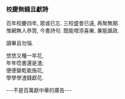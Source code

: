 ### 校慶無錢且獻詩

百年校慶四年, 眾或已忘. 三校盛會已遠, 再聚無期.  
惟網無人恭賀, 今書詩句. 既能增添喜樂, 兼能諷政.

讀畢且勿惱.

悠悠又種一年花,  
年年唸書還是渣;  
便便變乾能施花,  
學學學渣錢獻花.

---不是百萬獻中華的廣告---
